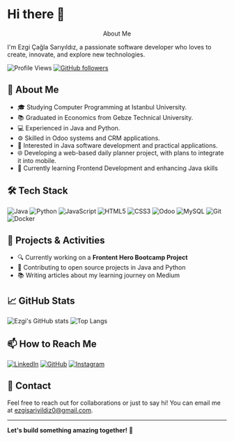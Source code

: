 # Hi there 👋

<p align="center">
  About Me
</p>

I'm Ezgi Çağla Sarıyıldız, a passionate software developer who loves to create, innovate, and explore new technologies.

![Profile Views](https://komarev.com/ghpvc/?username=ezgisariyildiz&color=brightgreen)
[![GitHub followers](https://img.shields.io/github/followers/ezgisariyildiz.svg?style=social&label=Follow&maxAge=2592000)](https://github.com/ezgisariyildiz?tab=followers)

## 🌟 About Me
- 🎓 Studying Computer Programming at Istanbul University.
- 📚 Graduated in Economics from Gebze Technical University.
- 💻 Experienced in Java and Python.
- ⚙️ Skilled in Odoo systems and CRM applications.
- 🧩 Interested in Java software development and practical applications.
- 🌐 Developing a web-based daily planner project, with plans to integrate it into mobile.
- 🌱 Currently learning Frontend Development and enhancing Java skills

## 🛠️ Tech Stack
![Java](https://img.shields.io/badge/-Java-333333?style=flat&logo=java)
![Python](https://img.shields.io/badge/-Python-333333?style=flat&logo=python)
![JavaScript](https://img.shields.io/badge/-JavaScript-333333?style=flat&logo=javascript)
![HTML5](https://img.shields.io/badge/-HTML5-333333?style=flat&logo=html5)
![CSS3](https://img.shields.io/badge/-CSS3-333333?style=flat&logo=css3)
![Odoo](https://img.shields.io/badge/-Odoo-333333?style=flat&logo=odoo)
![MySQL](https://img.shields.io/badge/-MySQL-333333?style=flat&logo=mysql)
![Git](https://img.shields.io/badge/-Git-333333?style=flat&logo=git)
![Docker](https://img.shields.io/badge/-Docker-333333?style=flat&logo=docker)

## 🔭 Projects & Activities
- 🔍 Currently working on a **Frontent Hero Bootcamp Project**
- 🌟 Contributing to open source projects in Java and Python
- 📚 Writing articles about my learning journey on Medium

## 📈 GitHub Stats
![Ezgi's GitHub stats](https://github-readme-stats.vercel.app/api?username=ezgisariyildiz&show_icons=true&theme=radical)
![Top Langs](https://github-readme-stats.vercel.app/api/top-langs/?username=ezgisariyildiz&layout=compact&theme=radical)

## 📫 How to Reach Me
[![LinkedIn](https://img.shields.io/badge/-LinkedIn-0077B5?style=flat&logo=linkedin&logoColor=white)](https://www.linkedin.com/in/ezgisariyildiz/)
[![GitHub](https://img.shields.io/badge/-GitHub-181717?style=flat&logo=github&logoColor=white)](https://github.com/ezgisariyildiz)
[![Instagram](https://img.shields.io/badge/-Instagram-E4405F?style=flat&logo=instagram&logoColor=white)](https://instagram.com/caglasariyildiz)


## 📧 Contact
Feel free to reach out for collaborations or just to say hi! You can email me at [ezgisariyildiz0@gmail.com](mailto:ezgisariyildiz0@gmail.com).

---

**Let's build something amazing together!** 🚀
